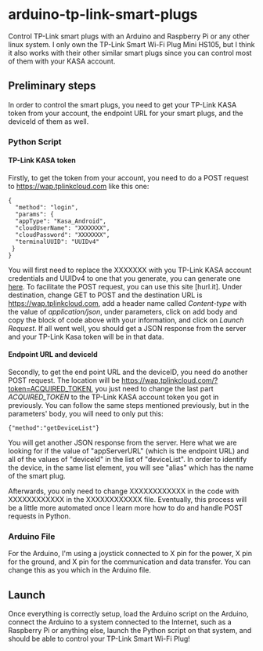 # arduino-tp-link-smart-plugs
Control TP-Link smart plugs with an Arduino and Raspberry Pi or any other linux system. I only own the TP-Link Smart Wi-Fi Plug Mini HS105, but I think it also works with their other similar smart plugs since you can control most of them with your KASA account.

## Preliminary steps
In order to control the smart plugs, you need to get your TP-Link KASA token from your account, the endpoint URL for your smart plugs, and the deviceId of them as well. 

### Python Script

#### TP-Link KASA token
Firstly, to get the token from your account, you need to do a POST request to https://wap.tplinkcloud.com like this one:

```
{
  "method": "login",
  "params": {
  "appType": "Kasa_Android",
  "cloudUserName": "XXXXXXX",
  "cloudPassword": "XXXXXXX",
  "terminalUUID": "UUIDv4"
 }
}
```

You will first need to replace the XXXXXXX with you TP-Link KASA account credentials and UUIDv4 to one that you generate, you can generate one [here](http://onlineuuidgenerator.com). To facilitate the POST request, you can use this site [hurl.it]. Under destination, change GET to POST and the destination URL is https://wap.tplinkcloud.com, add a header name called *Content-type* with the value of *application/json*, under parameters, click on add body and copy the block of code above with your information, and click on *Launch Request*. If all went well, you should get a JSON response from the server and your TP-Link Kasa token will be in that data.

#### Endpoint URL and deviceId
Secondly, to get the end point URL and the deviceID, you need do another POST request. The location will be https://wap.tplinkcloud.com/?token=ACQUIRED_TOKEN, you just need to change the last part *ACQUIRED_TOKEN* to the TP-Link KASA account token you got in previously. You can follow the same steps mentioned previously, but in the parameters' body, you will need to only put this:

```
{"method":"getDeviceList"}
```

You will get another JSON response from the server. Here what we are looking for if the value of "appServerURL" (which is the endpoint URL) and all of the values of "deviceId" in the list of "deviceList". In order to identify the device, in the same list element, you will see "alias" which has the name of the smart plug.

Afterwards, you only need to change XXXXXXXXXXXX in the code with XXXXXXXXXXXX in the XXXXXXXXXXXX file. Eventually, this process will be a little more automated once I learn more how to do and handle POST requests in Python. 

### Arduino File
For the Arduino, I'm using a joystick connected to X pin for the power, X pin for the ground, and X pin for the communication and data transfer. You can change this as you which in the Arduino file. 

## Launch
Once everything is correctly setup, load the Arduino script on the Arduino, connect the Arduino to a system connected to the Internet, such as a Raspberry Pi or anything else, launch the Python script on that system, and should be able to control your TP-Link Smart Wi-Fi Plug! 
